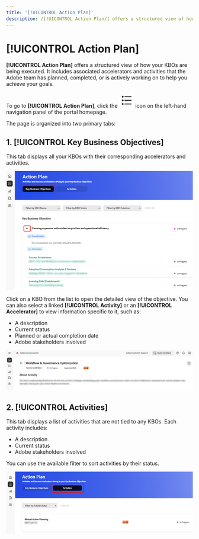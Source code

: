 ```yaml
---
title: '[!UICONTROL Action Plan]'
description: /[!UICONTROL Action Plan/] offers a structured view of how your KBOs are being executed. It includes associated accelerators and activities that the Adobe team has planned, completed, or is actively working on to help you achieve your goals.
---
```


# [!UICONTROL Action Plan]

**[!UICONTROL Action Plan]** offers a structured view of how your KBOs are being executed. It includes associated accelerators and activities that the Adobe team has planned, completed, or is actively working on to help you achieve your goals.

To go to **[!UICONTROL Action Plan]**, click the ![action-plan-icon](/help/adobe-success-portal/assets/action-plan-icon.png) icon on the left-hand navigation panel of the portal homepage. 

The page is organized into two primary tabs:

## 1. [!UICONTROL Key Business Objectives]

This tab displays all your KBOs with their corresponding accelerators and activities.

![action-plan-kbo-tab](/help/adobe-success-portal/assets/action-plan-kbo-tab.png)

Click on a KBO from the list to open the detailed view of the objective. You can also select a linked **[!UICONTROL Activity]** or an **[!UICONTROL Accelerator]** to view information specific to it, such as:

* A description
* Current status
* Planned or actual completion date
* Adobe stakeholders involved

![action-plan-kbo-tab-about-activity](/help/adobe-success-portal/assets/action-plan-kbo-tab-about-activity.png)

## 2. [!UICONTROL Activities]

This tab displays a list of activities that are not tied to any KBOs. Each activity includes: 

* A description
* Current status
* Adobe stakeholders involved 

You can use the available filter to sort activities by their status.

![action-plan-activity-tab](/help/adobe-success-portal/assets/action-plan-activity-tab.png)
